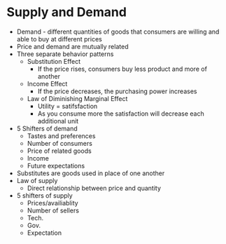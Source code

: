 # Supply and Demand
* Demand - different quantities of goods that consumers are willing and able to buy at different prices
* Price and demand are mutually related
* Three separate behavior patterns
  * Substitution Effect
    * If the price rises, consumers buy less product and more of another
  * Income Effect
    * If the price decreases, the purchasing power increases
  * Law of Diminishing Marginal Effect
    * Utility = satifsfaction
    * As you consume more the satisfaction will decrease each additional unit
* 5 Shifters of demand
  * Tastes and preferences
  * Number of consumers
  * Price of related goods
  * Income
  * Future expectations
* Substitutes are goods used in place of one another
* Law of supply
  * Direct relationship between price and quantity
* 5 shifters of supply
  * Prices/availiablity
  * Number of sellers
  * Tech.
  * Gov.
  * Expectation
